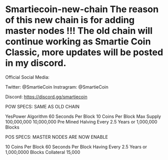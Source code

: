 # Smartiecoin-new-chain The reason of this new chain is for adding master nodes !!! The old chain will continue working as Smartie Coin Classic, more updates will be posted in my discord.
Official Social Media:

Twitter: @SmartieCoin
Instragram: @SmartieCoin

Discord:  https://discord.gg/smartiecoin

POW SPECS: SAME AS OLD CHAIN

YesPower Algorithm
60 Seconds Per Block
10 Coins Per Block
Max Supply 100,000,000
10,000,000 Pre Mined
Halving Every 2.5 Years or 1,000,000 Blocks

POS SPECS: MASTER NODES ARE NOW ENABLE

10 Coins Per Block
60 Seconds Per Block
Having Every 2.5 Years or 1,000,0000 Blocks
Collateral 15,000
